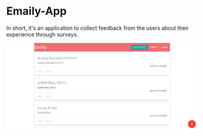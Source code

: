 # Emaily-App
In short, it's an application to collect feedback from the users about their experience through surveys.


![](/client/src/Emaily.png)
